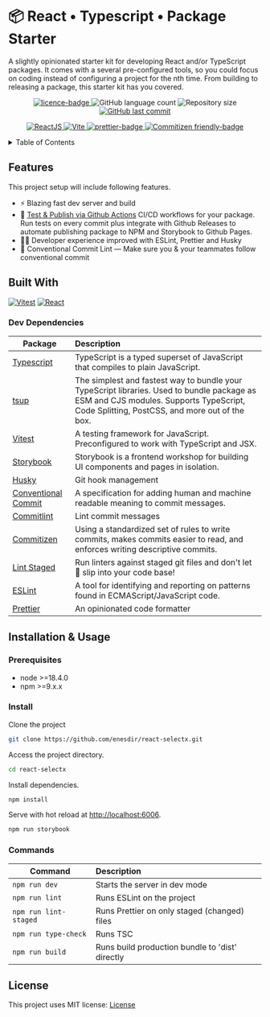 # 📦 React • Typescript • Package Starter

A slightly opinionated starter kit for developing React and/or TypeScript packages. It comes with a several pre-configured tools, so you could focus on coding instead of configuring a project for the nth time. From building to releasing a package, this starter kit has you covered.

<p align="center">
  <a href="https://github.com/enesdir/react-selectx/blob/master/LICENSE.md">
    <img alt="licence-badge" src="https://img.shields.io/badge/license-MIT-brightgreen?color=blue" />
  </a>
  <img alt="GitHub language count" src="https://img.shields.io/github/languages/count/enesdir/react-selectx"/>
  <img alt="Repository size" src="https://img.shields.io/github/repo-size/enesdir/react-selectx"/>
  <a href="https://github.com/enesdir/react-selectx/commits/master">
    <img alt="GitHub last commit" src="https://img.shields.io/github/last-commit/enesdir/react-selectx?color=blue"/>
  </a>
</p>

<p align="center">
  <a target="_blank" href="https://reactjs.org/">
    <img alt="ReactJS" src="https://img.shields.io/static/v1?color=blue&label=React&message=JS&?style=plastic&logo=React">
  </a>
  <a target="_blank" href="https://vitejs.dev/">
    <img alt="Vite" src="https://img.shields.io/static/v1?color=blue&label=Vitest&message=JS&?style=plastic&logo=Vite">
  </a>
  <a target="_blank" href="https://prettier.io/">
    <img alt="prettier-badge" src="https://img.shields.io/badge/code_style-prettier-ff69b4.svg?style=flat-square" />
  </a>
    <a target="_blank" href="http://commitizen.github.io/cz-cli/">
    <img alt="Commitizen friendly-badge" src="https://img.shields.io/badge/commitizen-friendly-brightgreen.svg?style=flat-square" />
  </a>
</p>

<details>
<summary>Table of Contents</summary>

- [📦 React • Typescript • Package Starter](#-react--typescript--package-starter)
  - [Features](#features)
  - [Built With](#built-with)
    - [Dev Dependencies](#dev-dependencies)
  - [Installation \& Usage](#installation--usage)
    - [Prerequisites](#prerequisites)
    - [Install](#install)
    - [Commands](#commands)
  - [License](#license)

</details>

## Features

This project setup will include following features.

- ⚡ Blazing fast dev server and build
- 🚓 [Test & Publish via Github Actions][github-actions-url] CI/CD workflows for your package. Run tests on every commit plus integrate with Github Releases to automate publishing package to NPM and Storybook to Github Pages.
- 🧙‍♂️ Developer experience improved with ESLint, Prettier and Husky
- 🤖 Conventional Commit Lint — Make sure you & your teammates follow conventional commit

## Built With

[![Vitest][Vitest]][Vitest-url] [![React][React.js]][React-url]

### Dev Dependencies

| Package                                        | Description                                                                                                                                                                             |
| ---------------------------------------------- | :-------------------------------------------------------------------------------------------------------------------------------------------------------------------------------------- |
| [Typescript][TS-url]                           | TypeScript is a typed superset of JavaScript that compiles to plain JavaScript.                                                                                                         |
| [tsup][tsup-url]                               | The simplest and fastest way to bundle your TypeScript libraries. Used to bundle package as ESM and CJS modules. Supports TypeScript, Code Splitting, PostCSS, and more out of the box. |
| [Vitest][Vitest-url]                           | A testing framework for JavaScript. Preconfigured to work with TypeScript and JSX.                                                                                                      |
| [Storybook][Storybook-url]                     | Storybook is a frontend workshop for building UI components and pages in isolation.                                                                                                     |
| [Husky][Husky-url]                             | Git hook management                                                                                                                                                                     |
| [Conventional Commit][Conventional-Commit-url] | A specification for adding human and machine readable meaning to commit messages.                                                                                                       |
| [Commitlint][Commitlint-url]                   | Lint commit messages                                                                                                                                                                    |
| [Commitizen][Commitizen-url]                   | Using a standardized set of rules to write commits, makes commits easier to read, and enforces writing descriptive commits.                                                             |
| [Lint Staged][Lint-Staged-url]                 | Run linters against staged git files and don't let 💩 slip into your code base!                                                                                                         |
| [ESLint][ESLint-url]                           | A tool for identifying and reporting on patterns found in ECMAScript/JavaScript code.                                                                                                   |
| [Prettier][Prettier-url]                       | An opinionated code formatter                                                                                                                                                           |

## Installation & Usage

### Prerequisites

- node >=18.4.0
- npm >=9.x.x

### Install

Clone the project

```bash
git clone https://github.com/enesdir/react-selectx.git
```

Access the project directory.

```bash
cd react-selectx
```

Install dependencies.

```bash
npm install
```

Serve with hot reload at <http://localhost:6006>.

```bash
npm run storybook
```

### Commands

| Command               | Description                                     |
| --------------------- | :---------------------------------------------- |
| `npm run dev`         | Starts the server in dev mode                   |
| `npm run lint`        | Runs ESLint on the project                      |
| `npm run lint-staged` | Runs Prettier on only staged (changed) files    |
| `npm run type-check`  | Runs TSC                                        |
| `npm run build`       | Runs build production bundle to 'dist' directly |

## License

This project uses MIT license: [License](https://github.com/enesdir/react-selectx/blob/master/LICENSE.md)

<!-- MARKDOWN LINKS & IMAGES -->

[Vitest]: https://img.shields.io/badge/vitest-646CFF?style=for-the-badge&logo=vitest&logoColor=white
[Vitest-url]: https://vitest.dev/
[React.js]: https://img.shields.io/badge/React-20232A?style=for-the-badge&logo=react&logoColor=61DAFB
[React-url]: https://reactjs.org/
[TS-url]: https://www.typescriptlang.org/
[Husky-url]: https://typicode.github.io/husky/
[Conventional-Commit-url]: https://www.conventionalcommits.org/
[Commitlint-url]: https://commitlint.js.org/#/
[ESLint-url]: https://eslint.org/
[Prettier-url]: https://prettier.io/
[Commitizen-url]: https://commitizen-tools.github.io/commitizen/
[Lint-Staged-url]: https://github.com/okonet/lint-staged#readme
[Storybook-url]: https://storybook.js.org/
[tsup-url]: https://github.com/egoist/tsup
[github-actions-url]: https://docs.github.com/en/actions
